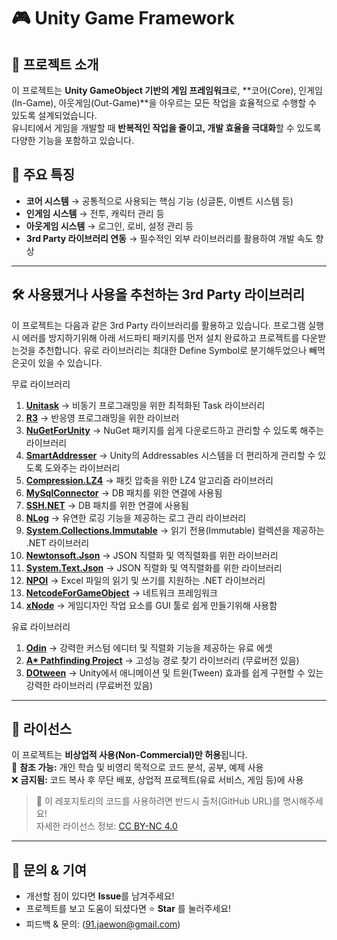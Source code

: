 # 🎮 Unity Game Framework

## 📌 프로젝트 소개
이 프로젝트는 **Unity GameObject 기반의 게임 프레임워크**로, **코어(Core), 인게임(In-Game), 아웃게임(Out-Game)**을 아우르는 모든 작업을 효율적으로 수행할 수 있도록 설계되었습니다.  
유니티에서 게임을 개발할 때 **반복적인 작업을 줄이고, 개발 효율을 극대화**할 수 있도록 다양한 기능을 포함하고 있습니다.

## 🚀 주요 특징
- **코어 시스템** → 공통적으로 사용되는 핵심 기능 (싱글톤, 이벤트 시스템 등)
- **인게임 시스템** → 전투, 캐릭터 관리 등  
- **아웃게임 시스템** → 로그인, 로비, 설정 관리 등
- **3rd Party 라이브러리 연동** → 필수적인 외부 라이브러리를 활용하여 개발 속도 향상

---

## 🛠️ 사용됐거나 사용을 추천하는 3rd Party 라이브러리
이 프로젝트는 다음과 같은 3rd Party 라이브러리를 활용하고 있습니다.
프로그램 실행시 에러를 방지하기위해 아래 서드파티 패키지를 먼저 설치 완료하고 프로젝트를 다운받는것을 추천합니다.
유로 라이브러리는 최대한 Define Symbol로 분기해두었으나 빼먹은곳이 있을 수 있습니다.

무료 라이브러리
1. **[Unitask](https://github.com/Cysharp/UniTask)** → 비동기 프로그래밍을 위한 최적화된 Task 라이브러리
2. **[R3](https://github.com/Cysharp/R3)** → 반응영 프로그래밍을 위한 라이브러
3. **[NuGetForUnity](https://github.com/GlitchEnzo/NuGetForUnity/tree/master)** → NuGet 패키지를 쉽게 다운로드하고 관리할 수 있도록 해주는 라이브러리
4. **[SmartAddresser](https://github.com/CyberAgentGameEntertainment/SmartAddresser/tree/main)** → Unity의 Addressables 시스템을 더 편리하게 관리할 수 있도록 도와주는 라이브러리
5. **[Compression.LZ4](https://www.nuget.org/packages/K4os.Compression.LZ4/)** → 패킷 압축을 위한 LZ4 알고리즘 라이브러리
6. **[MySqlConnector](https://github.com/mysql-net/MySqlConnector)** → DB 패치를 위한 연결에 사용됨
7. **[SSH.NET](https://github.com/sshnet/SSH.NET)** → DB 패치를 위한 연결에 사용됨
8. **[NLog](https://github.com/NLog/NLog)** → 유연한 로깅 기능을 제공하는 로그 관리 라이브러리
9. **[System.Collections.Immutable](https://www.nuget.org/packages/System.Collections.Immutable/)** → 읽기 전용(Immutable) 컬렉션을 제공하는 .NET 라이브러리
10. **[Newtonsoft.Json](https://github.com/JamesNK/Newtonsoft.Json)** → JSON 직렬화 및 역직렬화를 위한 라이브러리
10. **[System.Text.Json](https://www.nuget.org/packages/System.Text.Json/)** → JSON 직렬화 및 역직렬화를 위한 라이브러리
12. **[NPOI](https://github.com/nissl-lab/npoi)** → Excel 파일의 읽기 및 쓰기를 지원하는 .NET 라이브러리
13. **[NetcodeForGameObject](https://docs-multiplayer.unity3d.com/netcode/current/about/)** → 네트워크 프레임워크
14. **[xNode](https://github.com/Siccity/xNode)** → 게임디자인 작업 요소를 GUI 툴로 쉽게 만들기위해 사용함


유료 라이브러리
1. **[Odin](https://odininspector.com/)** → 강력한 커스텀 에디터 및 직렬화 기능을 제공하는 유료 에셋
2. **[A* Pathfinding Project](https://arongranberg.com/astar/)** → 고성능 경로 찾기 라이브러리 (무료버전 있음)
3. **[DOtween](https://assetstore.unity.com/packages/tools/animation/dotween-hotween-v2-27676)** → Unity에서 애니메이션 및 트윈(Tween) 효과를 쉽게 구현할 수 있는 강력한 라이브러리 (무료버전 있음)

---

## 📜 라이선스
이 프로젝트는 **비상업적 사용(Non-Commercial)만 허용**됩니다.  
📌 **참조 가능:** 개인 학습 및 비영리 목적으로 코드 분석, 공부, 예제 사용  
❌ **금지됨:** 코드 복사 후 무단 배포, 상업적 프로젝트(유료 서비스, 게임 등)에 사용  

> 📢 이 레포지토리의 코드를 사용하려면 반드시 출처(GitHub URL)를 명시해주세요!  
> 자세한 라이선스 정보: [CC BY-NC 4.0](https://creativecommons.org/licenses/by-nc/4.0/)

---

## 📩 문의 & 기여
- 개선할 점이 있다면 **Issue**를 남겨주세요!
- 프로젝트를 보고 도움이 되셨다면 ⭐ **Star** 를 눌러주세요!
- 피드백 & 문의: (91.jaewon@gmail.com)

